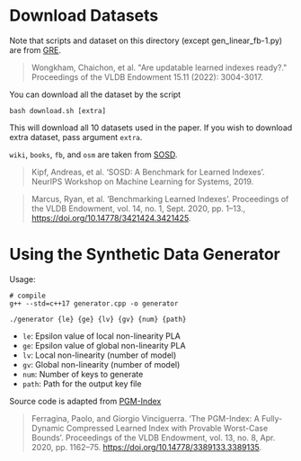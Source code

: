 # Download Datasets

Note that scripts and dataset on this directory (except gen_linear_fb-1.py) are from [GRE](https://github.com/gre4index/GRE). 
> Wongkham, Chaichon, et al. "Are updatable learned indexes ready?." Proceedings of the VLDB Endowment 15.11 (2022): 3004-3017.

You can download all the dataset by the script
```
bash download.sh [extra]
```
This will download all 10 datasets used in the paper. If you wish to download extra dataset, pass argument `extra`.

`wiki`, `books`, `fb`, and `osm` are taken from [SOSD](https://github.com/learnedsystems/SOSD).
> Kipf, Andreas, et al. ‘SOSD: A Benchmark for Learned Indexes’. NeurIPS Workshop on Machine Learning for Systems, 2019.

> Marcus, Ryan, et al. ‘Benchmarking Learned Indexes’. Proceedings of the VLDB Endowment, vol. 14, no. 1, Sept. 2020, pp. 1–13., https://doi.org/10.14778/3421424.3421425.

# Using the Synthetic Data Generator
Usage:
```
# compile
g++ --std=c++17 generator.cpp -o generator

./generator {le} {ge} {lv} {gv} {num} {path}
```
- `le`: Epsilon value of local non-linearity PLA
- `ge`: Epsilon value of global non-linearity PLA
- `lv`: Local non-linearity (number of model)
- `gv`: Global non-linearity (number of model)
- `num`: Number of keys to generate
- `path`: Path for the output key file

Source code is adapted from [PGM-Index](https://pgm.di.unipi.it)
> Ferragina, Paolo, and Giorgio Vinciguerra. ‘The PGM-Index: A Fully-Dynamic Compressed Learned Index with Provable Worst-Case Bounds’. Proceedings of the VLDB Endowment, vol. 13, no. 8, Apr. 2020, pp. 1162–75. https://doi.org/10.14778/3389133.3389135.
